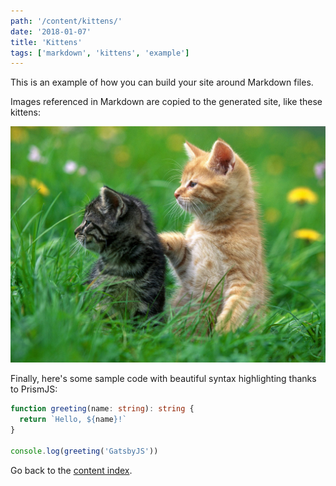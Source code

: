 ```yaml
---
path: '/content/kittens/'
date: '2018-01-07'
title: 'Kittens'
tags: ['markdown', 'kittens', 'example']
---
```


This is an example of how you can build your site around Markdown files.

Images referenced in Markdown are copied to the generated site, like these kittens:

![Kittens](images/kittens.jpg)

Finally, here's some sample code with beautiful syntax highlighting thanks to PrismJS:

```typescript
function greeting(name: string): string {
  return `Hello, ${name}!`
}

console.log(greeting('GatsbyJS'))
```

Go back to the [content index](/all).
